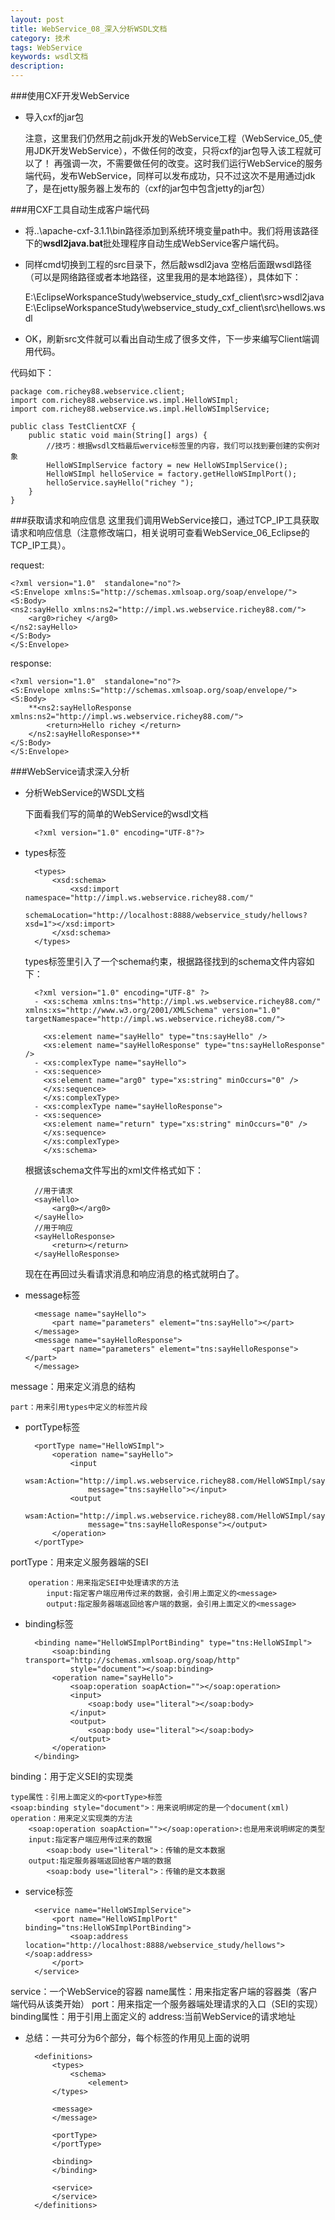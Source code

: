 ```yaml
---
layout: post
title: WebService_08_深入分析WSDL文档
category: 技术
tags: WebService
keywords: wsdl文档
description: 
---
```

###使用CXF开发WebService
*  导入cxf的jar包

	注意，这里我们仍然用之前jdk开发的WebService工程（WebService_05_使用JDK开发WebService），不做任何的改变，只将cxf的jar包导入该工程就可以了！
	再强调一次，不需要做任何的改变。这时我们运行WebService的服务端代码，发布WebService，同样可以发布成功，只不过这次不是用通过jdk了，是在jetty服务器上发布的（cxf的jar包中包含jetty的jar包）

###用CXF工具自动生成客户端代码

* 将..\apache-cxf-3.1.1\bin路径添加到系统环境变量path中。我们将用该路径下的**wsdl2java.bat**批处理程序自动生成WebService客户端代码。
* 同样cmd切换到工程的src目录下，然后敲wsdl2java 空格后面跟wsdl路径（可以是网络路径或者本地路径，这里我用的是本地路径），具体如下：

    E:\EclipseWorkspanceStudy\webservice_study_cxf_client\src>wsdl2java E:\EclipseWorkspanceStudy\webservice_study_cxf_client\src\hellows.wsdl
* OK，刷新src文件就可以看出自动生成了很多文件，下一步来编写Client端调用代码。

代码如下：

	package com.richey88.webservice.client;
	import com.richey88.webservice.ws.impl.HelloWSImpl;
	import com.richey88.webservice.ws.impl.HelloWSImplService;
	
	public class TestClientCXF {
		public static void main(String[] args) {
			//技巧：根据wsdl文档最后wervice标签里的内容，我们可以找到要创建的实例对象
			HelloWSImplService factory = new HelloWSImplService();
			HelloWSImpl helloService = factory.getHelloWSImplPort();
			helloService.sayHello("richey ");
		}
	}

###获取请求和响应信息
这里我们调用WebService接口，通过TCP_IP工具获取请求和响应信息（注意修改端口，相关说明可查看WebService_06_Eclipse的TCP_IP工具）。

request:

	<?xml version="1.0"  standalone="no"?>
	<S:Envelope xmlns:S="http://schemas.xmlsoap.org/soap/envelope/">
	<S:Body>
	<ns2:sayHello xmlns:ns2="http://impl.ws.webservice.richey88.com/">
		<arg0>richey </arg0>
	</ns2:sayHello>
	</S:Body>
	</S:Envelope>

response:

	<?xml version="1.0"  standalone="no"?>
	<S:Envelope xmlns:S="http://schemas.xmlsoap.org/soap/envelope/">
	<S:Body>
		**<ns2:sayHelloResponse xmlns:ns2="http://impl.ws.webservice.richey88.com/">
			<return>Hello richey </return>
		</ns2:sayHelloResponse>**
	</S:Body>
	</S:Envelope>

###WebService请求深入分析
* 分析WebService的WSDL文档

   下面看我们写的简单的WebService的wsdl文档

		<?xml version="1.0" encoding="UTF-8"?>
	<definitions
		xmlns:wsu="http://docs.oasis-open.org/wss/2004/01/oasis-200401-wss-wssecurity-utility-1.0.xsd"
		xmlns:wsp="http://www.w3.org/ns/ws-policy" 
		xmlns:wsp1_2="http://schemas.xmlsoap.org/ws/2004/09/policy"
		xmlns:wsam="http://www.w3.org/2007/05/addressing/metadata" 
		xmlns:soap="http://schemas.xmlsoap.org/wsdl/soap/"
		xmlns:tns="http://impl.ws.webservice.richey88.com/" 
		xmlns:xsd="http://www.w3.org/2001/XMLSchema"
		xmlns="http://schemas.xmlsoap.org/wsdl/" 
		targetNamespace="http://impl.ws.webservice.richey88.com/"
		name="HelloWSImplService">

* types标签

	
		<types>
			<xsd:schema>
				<xsd:import namespace="http://impl.ws.webservice.richey88.com/"
					schemaLocation="http://localhost:8888/webservice_study/hellows?xsd=1"></xsd:import>
			</xsd:schema>
		</types>
		
   types标签里引入了一个schema约束，根据路径找到的schema文件内容如下：

		<?xml version="1.0" encoding="UTF-8" ?> 
		- <xs:schema xmlns:tns="http://impl.ws.webservice.richey88.com/" xmlns:xs="http://www.w3.org/2001/XMLSchema" version="1.0" targetNamespace="http://impl.ws.webservice.richey88.com/">
		 
		  <xs:element name="sayHello" type="tns:sayHello" /> 
		  <xs:element name="sayHelloResponse" type="tns:sayHelloResponse" /> 
		- <xs:complexType name="sayHello">
		- <xs:sequence>
		  <xs:element name="arg0" type="xs:string" minOccurs="0" /> 
		  </xs:sequence>
		  </xs:complexType>
		- <xs:complexType name="sayHelloResponse">
		- <xs:sequence>
		  <xs:element name="return" type="xs:string" minOccurs="0" /> 
		  </xs:sequence>
		  </xs:complexType>
		  </xs:schema>

   根据该schema文件写出的xml文件格式如下：
	
		//用于请求
		<sayHello>
			<arg0></arg0>
		</sayHello>
		//用于响应
		<sayHelloResponse>
			<return></return>
		</sayHelloResponse>
   现在在再回过头看请求消息和响应消息的格式就明白了。


* message标签

		<message name="sayHello">
			<part name="parameters" element="tns:sayHello"></part>
		</message>
		<message name="sayHelloResponse">
			<part name="parameters" element="tns:sayHelloResponse"></part>
		</message>

message：用来定义消息的结构
		
	part：用来引用types中定义的标签片段

* portType标签

		<portType name="HelloWSImpl">
			<operation name="sayHello">
				<input
					wsam:Action="http://impl.ws.webservice.richey88.com/HelloWSImpl/sayHelloRequest"
					message="tns:sayHello"></input>
				<output
					wsam:Action="http://impl.ws.webservice.richey88.com/HelloWSImpl/sayHelloResponse"
					message="tns:sayHelloResponse"></output>
			</operation>
		</portType>
portType：用来定义服务器端的SEI

		operation：用来指定SEI中处理请求的方法
			input:指定客户端应用传过来的数据，会引用上面定义的<message>
			output:指定服务器端返回给客户端的数据，会引用上面定义的<message>

* binding标签

		<binding name="HelloWSImplPortBinding" type="tns:HelloWSImpl">
			<soap:binding transport="http://schemas.xmlsoap.org/soap/http"
				style="document"></soap:binding>
			<operation name="sayHello">
				<soap:operation soapAction=""></soap:operation>
				<input>
					<soap:body use="literal"></soap:body>
				</input>
				<output>
					<soap:body use="literal"></soap:body>
				</output>
			</operation>
		</binding>

binding：用于定义SEI的实现类

	type属性：引用上面定义的<portType>标签
	<soap:binding style="document">：用来说明绑定的是一个document(xml)
	operation：用来定义实现类的方法
		<soap:operation soapAction=""></soap:operation>:也是用来说明绑定的类型
		input:指定客户端应用传过来的数据
			<soap:body use="literal">：传输的是文本数据
		output:指定服务器端返回给客户端的数据
			<soap:body use="literal">：传输的是文本数据 
* service标签

		<service name="HelloWSImplService">
			<port name="HelloWSImplPort" binding="tns:HelloWSImplPortBinding">
				<soap:address location="http://localhost:8888/webservice_study/hellows"></soap:address>
			</port>
		</service>
	</definitions>

service：一个WebService的容器
	name属性：用来指定客户端的容器类（客户端代码从该类开始）
	port：用来指定一个服务器端处理请求的入口（SEI的实现）
		binding属性：用于引用上面定义的<bingding>
		address:当前WebService的请求地址


* 总结：一共可分为6个部分，每个标签的作用见上面的说明

		<definitions>
			<types>
				<schema>
					<element>
			</types>

			<message>
			</message>

			<portType>
			</portType>

			<binding>
			</binding>

			<service>
			</service>
		</definitions>
